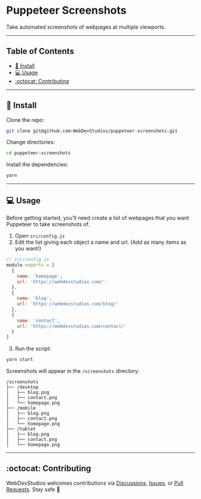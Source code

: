 # Puppeteer Screenshots <!-- omit in toc -->

Take automated screenshots of webpages at multiple viewports.

---

## Table of Contents <!-- omit in toc -->

- [🔧 Install](#-install)
- [💻 Usage](#-usage)
- [:octocat: Contributing](#octocat-contributing)

---

## 🔧 Install

Clone the repo:

```bash
git clone git@github.com:WebDevStudios/puppeteer-screenshots.git
```

Change directories:

```bash
cd puppeteer-screenshots
```

Install the dependencies:

```bash
yarn
```

---

## 💻 Usage

Before getting started, you'll need create a list of webpages that you want Puppeteer to take screenshots of.

1. Open `src/config.js`
2. Edit the list giving each object a name and url. (Add as many items as you want!)

```js
// src/config.js
module.exports = [
  {
    name: 'homepage',
    url: 'https://webdevstudios.com/'
  },
  {
    name: 'blog',
    url: 'https://webdevstudios.com/blog/'
  },
  {
    name: 'contact',
    url: 'https://webdevstudios.com/contact/'
  }
]
```

3. Run the script:

```bash
yarn start
```

Screenshots will appear in the `/screenshots` directory:

```text
/screenshots
├── /desktop
│   ├── blog.png
│   ├── contact.png
│   └── homepage.png
├── /mobile
│   ├── blog.png
│   ├── contact.png
│   └── homepage.png
├── /tablet
│   ├── blog.png
│   ├── contact.png
│   └── homepage.png
```

---

## :octocat: Contributing

WebDevStudios welcomes contributions via [Discussions](https://github.com/WebDevStudios/puppeteer-screenshots/discussions), [Issues](https://github.com/WebDevStudios/puppeteer-screenshots/issues), or [Pull Requests](https://github.com/WebDevStudios/puppeteer-screenshots/pulls). Stay safe 🍻
